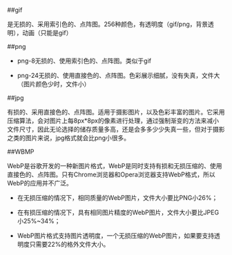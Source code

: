 ##gif

是无损的、采用索引色的、点阵图。256种颜色，有透明度（gif/png，背景透明），动画（只能是gif）


##png

- png-8无损的、使用索引色的、点阵图。类似于gif

- png-24无损的、使用直接色的、点阵图。色彩展示细腻，没有失真，文件大（图片颜色少时，文件小）


##jpg

有损的、采用直接色的、点阵图。适用于摄影图片，以及色彩丰富的图片。它采用压缩算法，会对图片上每8px*8px的像素进行处理，通过强制渐变的方法来减小文件尺寸，因此无论选择的储存质量多高，还是会多多少少失真一些，但对于摄影之类的图片来说，jpg格式就会比png小很多。



##WBMP

WebP是谷歌开发的一种新图片格式，WebP是同时支持有损和无损压缩的、使用直接色的、点阵图。只有Chrome浏览器和Opera浏览器支持WebP格式，所以WebP的应用并不广泛。

- 在无损压缩的情况下，相同质量的WebP图片，文件大小要比PNG小26%；

- 在有损压缩的情况下，具有相同图片精度的WebP图片，文件大小要比JPEG小25%~34%；

- WebP图片格式支持图片透明度，一个无损压缩的WebP图片，如果要支持透明度只需要22%的格外文件大小。


